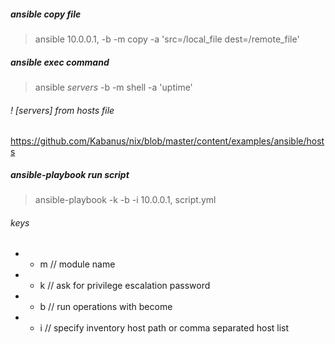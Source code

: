 ##### ansible copy file
> ansible 10.0.0.1, -b -m copy -a 'src=/local_file dest=/remote_file'

##### ansible exec command
> ansible *servers* -b -m shell -a 'uptime'  

###### ! [servers] from hosts file
https://github.com/Kabanus/nix/blob/master/content/examples/ansible/hosts

##### ansible-playbook run script
> ansible-playbook -k -b -i 10.0.0.1, script.yml

###### keys
- - m // module name
- - k // ask for privilege escalation password
- - b // run operations with become
- - i // specify inventory host path or comma separated host list
